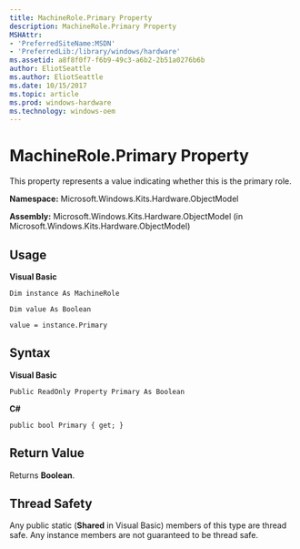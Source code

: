 ```yaml
---
title: MachineRole.Primary Property
description: MachineRole.Primary Property
MSHAttr:
- 'PreferredSiteName:MSDN'
- 'PreferredLib:/library/windows/hardware'
ms.assetid: a8f8f0f7-f6b9-49c3-a6b2-2b51a0276b6b
author: EliotSeattle
ms.author: EliotSeattle
ms.date: 10/15/2017
ms.topic: article
ms.prod: windows-hardware
ms.technology: windows-oem
---
```


# MachineRole.Primary Property


This property represents a value indicating whether this is the primary role.

**Namespace:** Microsoft.Windows.Kits.Hardware.ObjectModel

**Assembly:** Microsoft.Windows.Kits.Hardware.ObjectModel (in Microsoft.Windows.Kits.Hardware.ObjectModel)

## <span id="Usage"></span><span id="usage"></span><span id="USAGE"></span>Usage


**Visual Basic**

`Dim instance As MachineRole`

`Dim value As Boolean`

`value = instance.Primary`

## <span id="Syntax"></span><span id="syntax"></span><span id="SYNTAX"></span>Syntax


**Visual Basic**

`Public ReadOnly Property Primary As Boolean`

**C#**

`public bool Primary { get; }`

## <span id="Return_Value"></span><span id="return_value"></span><span id="RETURN_VALUE"></span>Return Value


Returns **Boolean**.

## <span id="Thread_Safety"></span><span id="thread_safety"></span><span id="THREAD_SAFETY"></span>Thread Safety


Any public static (**Shared** in Visual Basic) members of this type are thread safe. Any instance members are not guaranteed to be thread safe.

 

 






